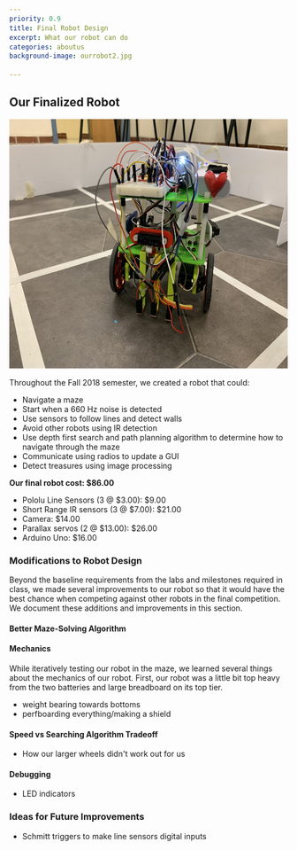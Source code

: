 ```yaml
---
priority: 0.9
title: Final Robot Design
excerpt: What our robot can do
categories: aboutus
background-image: ourrobot2.jpg

---
```

## Our Finalized Robot

<p align="center">
  <img src="/images/finalrobot.jpg" width="600px" height="450px"/><br/>
</p>

Throughout the Fall 2018 semester, we created a robot that could:
- Navigate a maze
- Start when a 660 Hz noise is detected
- Use sensors to follow lines and detect walls
- Avoid other robots using IR detection
- Use depth first search and path planning algorithm to determine how to navigate through the maze
- Communicate using radios to update a GUI 
- Detect treasures using image processing

**Our final robot cost: $86.00**
- Pololu Line Sensors (3 @ $3.00): $9.00
- Short Range IR sensors (3 @ $7.00): $21.00
- Camera: $14.00
- Parallax servos (2 @ $13.00): $26.00
- Arduino Uno: $16.00


### Modifications to Robot Design
Beyond the baseline requirements from the labs and milestones required in class, we made several improvements to our robot so that it would have the best chance when competing against other robots in the final competition. We document these additions and improvements in this section.

#### Better Maze-Solving Algorithm

#### Mechanics
While iteratively testing our robot in the maze, we learned several things about the mechanics of our robot. First, our robot was a little bit top heavy from the two batteries and large breadboard on its top tier. 
- weight bearing towards bottoms
- perfboarding everything/making a shield

#### Speed vs Searching Algorithm Tradeoff
- How our larger wheels didn't work out for us

#### Debugging
- LED indicators

### Ideas for Future Improvements
- Schmitt triggers to make line sensors digital inputs
